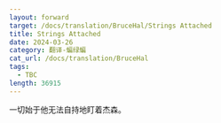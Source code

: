 ```yaml
---
layout: forward
target: /docs/translation/BruceHal/Strings Attached
title: Strings Attached
date: 2024-03-26
category: 翻译-蝙绿蝙
cat_url: /docs/translation/BruceHal
tags: 
  - TBC
length: 36915
---
```


一切始于他无法自持地盯着杰森。
